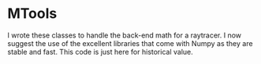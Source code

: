 # MTools
I wrote these classes to handle the back-end math for a raytracer.
I now suggest the use of the excellent libraries that come with Numpy as they are stable and fast.
This code is just here for historical value.
